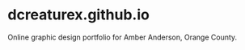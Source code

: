 dcreaturex.github.io
====================
Online graphic design portfolio for Amber Anderson, Orange County.
